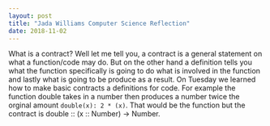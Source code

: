 ```yaml
---
layout: post
title: "Jada Williams Computer Science Reflection"
date: 2018-11-02
---
```


What is a contract? Well let me tell you, a contract is a general statement on what a function/code may do. But on the other hand a definition tells you what the function specifically is going to do what is involved in the function and lastly what is going to be produce as a result. On Tuesday we learned how to make basic contracts a definitions for code. For example the function double takes in a number then produces a number twice the orginal amount  ```double(x): 2 * (x)```. That would be the function but the contract is double :: (x :: Number) -> Number. 
